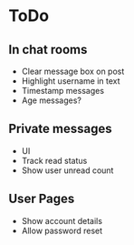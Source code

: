 # ToDo

## In chat rooms

* Clear message box on post
* Highlight username in text
* Timestamp messages
* Age messages?

## Private messages

* UI
* Track read status
* Show user unread count

## User Pages

* Show account details
* Allow password reset
